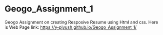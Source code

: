 # Geogo_Assignment_1
Geogo Assignment on creating Resposive Resume using Html and css.
Here is Web Page link: 
        https://y-piyush.github.io/Geogo_Assignment_1/


